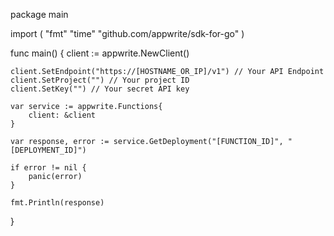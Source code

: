 package main

import (
    "fmt"
    "time"
    "github.com/appwrite/sdk-for-go"
)

func main() {
    client := appwrite.NewClient()

    client.SetEndpoint("https://[HOSTNAME_OR_IP]/v1") // Your API Endpoint
    client.SetProject("") // Your project ID
    client.SetKey("") // Your secret API key

    var service := appwrite.Functions{
        client: &client
    }

    var response, error := service.GetDeployment("[FUNCTION_ID]", "[DEPLOYMENT_ID]")

    if error != nil {
        panic(error)
    }

    fmt.Println(response)
}
